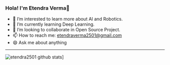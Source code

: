 ### Hola! I'm Etendra Verma👋

- 🔭 I’m interested to learn more about AI and Robotics.
- 🌱 I’m currently learning Deep Learning.
- 👯 I’m looking to collaborate in Open Source Project.
- 📫 How to reach me: etendraverma2501@gmail.com
- 😄 Ask me about anything

___
![etendra2501 github stats](https://github-readme-stats.vercel.app/api?username=etendra2501)]
